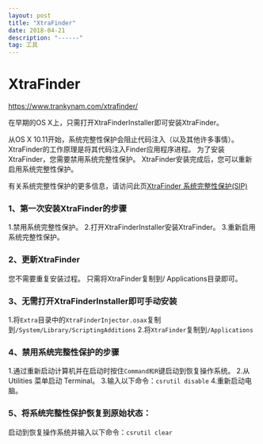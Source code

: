 ```yaml
---
layout: post
title: "XtraFinder"
date: 2018-04-21 
description: "------"
tag: 工具
--- 
```


# XtraFinder

https://www.trankynam.com/xtrafinder/

在早期的OS X上，只需打开XtraFinderInstaller即可安装XtraFinder。

从OS X 10.11开始，系统完整性保护会阻止代码注入（以及其他许多事情）。
XtraFinder的工作原理是将其代码注入Finder应用程序进程。
为了安装XtraFinder，您需要禁用系统完整性保护。
XtraFinder安装完成后，您可以重新启用系统完整性保护。

有关系统完整性保护的更多信息，请访问此页[XtraFinder 系统完整性保护(SIP)](https://caolongs.github.io/2018/04/XtraFinder-%E7%B3%BB%E7%BB%9F%E5%AE%8C%E6%95%B4%E6%80%A7%E4%BF%9D%E6%8A%A4(SIP)/)


### 1、第一次安装XtraFinder的步骤
1.禁用系统完整性保护。
2.打开XtraFinderInstaller安装XtraFinder。
3.重新启用系统完整性保护。


### 2、更新XtraFinder
您不需要重复安装过程。
只需将XtraFinder复制到/ Applications目录即可。


### 3、无需打开XtraFinderInstaller即可手动安装
1.将`Extra`目录中的`XtraFinderInjector.osax`复制到`/System/Library/ScriptingAdditions`
2.将`XtraFinder`复制到`/Applications`


### 4、禁用系统完整性保护的步骤
1.通过重新启动计算机并在启动时按住`Command和R`键启动到恢复操作系统。
2.从 Utilities 菜单启动 Terminal。
3.输入以下命令：`csrutil disable`
4.重新启动电脑。

### 5、将系统完整性保护恢复到原始状态：
启动到恢复操作系统并输入以下命令：`csrutil clear`

